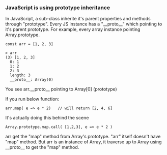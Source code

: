### JavaScript is using prototype inheritance

In JavaScript, a sub-class inherite it's parent properties and methods through "prototype".
Every JS instance has a "\_\_proto\_\_" which pointing to it's parent prototype. For example, every
array instance pointing Array.prototype.

    const arr = [1, 2, 3]

    > arr
    (3) [1, 2, 3]
      0: 1
      1: 2
      2: 3
      length: 3
      __proto__: Array(0)
      
You see arr.\_\_proto\_\_ pointing to Array[0] (prototype)


If you run below function:

    arr.map( e => e * 2)   // will return [2, 4, 6]
    
It's actually doing this behind the scene

    Array.prototype.map.call( [1,2,3], e => e * 2 )
    
arr get the "map" method from Array's prototype. "arr" itself doesn't have "map" method.
But arr is an instance of Array, it traverse up to Array using \_\_proto\_\_ to get the "map" method.
    

    
